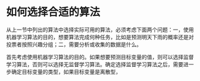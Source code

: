 # 如何选择合适的算法

从上一节中列出的算法中选择实际可用的算法，必须考虑下面两个问题：一，使用机器学习算法的目的，想要算法完成何种任务，比如是预测明天下雨的概率还是对投票者按照兴趣分组；二，需要分析或收集的数据是什么。

首先考虑使用机器学习算法的目的。如果想要预测目标变量的值，则可以选择监督学习算法，否则可以选择无监督学习算法。确定选择监督学习算法之后，需要进一步确定目标变量的类型，如果目标变量是离散型，


